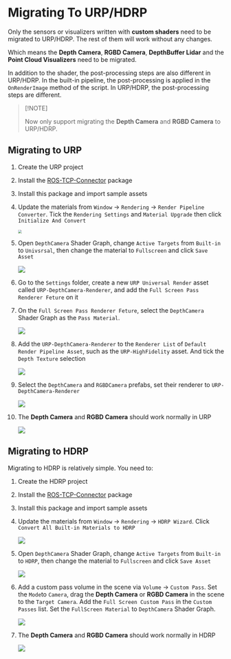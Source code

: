 # Migrating To URP/HDRP
Only the sensors or visualizers written with **custom shaders** need to be migrated to URP/HDRP. The rest of them will work without any changes. 

Which means the **Depth Camera**, **RGBD Camera**, **DepthBuffer Lidar** and the **Point Cloud Visualizers** need to be migrated.

In addition to the shader, the post-processing steps are also different in URP/HDRP. In the built-in pipeline, the post-processing is applied in the `OnRenderImage` method of the script. In URP/HDRP, the post-processing steps are different.

> \[!NOTE]
>
> Now only support migrating the **Depth Camera** and **RGBD Camera** to URP/HDRP.

## Migrating to URP

1. Create the URP project

2. Install the [ROS-TCP-Connector](https://github.com/Unity-Technologies/ROS-TCP-Connector) package

3. Install this package and import sample assets

4. Update the materials from `Window` -> `Rendering` -> `Render Pipeline Converter`. Tick the `Rendering Settings` and `Material Upgrade` then click `Initialize And Convert`

   <img src=".image/URP_convert_materials.png" style="zoom:50%;" />

5. Open `DepthCamera` Shader Graph, change `Active Targets` from `Built-in` to `Univsrsal`, then change the material to `Fullscreen` and click `Save Asset`

   ![](.image/URP_ShaderGraph.png)

6. Go to the `Settings` folder, create a new `URP Universal Render` asset called `URP-DepthCamera-Renderer`, and add the `Full Screen Pass Renderer Feture` on it

7. On the `Full Screen Pass Renderer Feture`, select the `DepthCamera` Shader Graph as the `Pass Material`.

   ![](.image/URP_post_process.png)

8. Add the `URP-DepthCamera-Renderer` to the `Renderer List` of `Default Render Pipeline Asset`, such as the `URP-HighFidelity` asset. And tick the `Depth Texture` selection

   ![](.image/URP_render_list.png)

9. Select the `DepthCamera` and `RGBDCamera` prefabs, set their renderer to  `URP-DepthCamera-Renderer`

   ![](.image/URP_camera_renderer.png)

10. The **Depth Camera** and **RGBD Camera** should work normally in URP

    ![](.image/URP_final_result.png)


## Migrating to HDRP

Migrating to HDRP is relatively simple. You need to:

1. Create the HDRP project

2. Install the [ROS-TCP-Connector](https://github.com/Unity-Technologies/ROS-TCP-Connector) package

3. Install this package and import sample assets

4. Update the materials from `Window` -> `Rendering` -> `HDRP Wizard`. Click `Convert All Built-in Materials to HDRP`

   ![](.image/HDRP_convert_materials.png)

5. Open `DepthCamera` Shader Graph, change `Active Targets` from `Built-in` to `HDRP`, then change the material to `Fullscreen` and click `Save Asset`

   ![](.image/HDRP_ShaderGraph.png)

6. Add a custom pass volume in the scene via `Volume` -> `Custom Pass`. Set the `Mode`to `Camera`, drag the  **Depth Camera** or **RGBD Camera** in the scene to the `Target Camera`. Add the `Full Screen Custom Pass` in the `Custom Passes` list. Set the `FullScreen Material` to `DepthCamera` Shader Graph.

   ![](.image/HDRP_custom_pass.png)

7. The **Depth Camera** and **RGBD Camera** should work normally in HDRP

   ![](.image/HDRP_final_result.png)